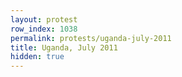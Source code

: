```yaml
---
layout: protest
row_index: 1038
permalink: protests/uganda-july-2011
title: Uganda, July 2011
hidden: true
---
```

